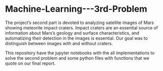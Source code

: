 # Machine-Learning---3rd-Problem

The project’s second part is devoted to analyzing satellite images of Mars showing meteorite impact craters. Impact craters are an essential source of information about Mars’s geology and surface characteristics, and automatizing their detection in the images is essential.
Our goal was to distinguish between images with and without craters.

This repository have the jupyter notebooks with the all implementations to solve the second problem and some python files with functions that we quote on our final report.
